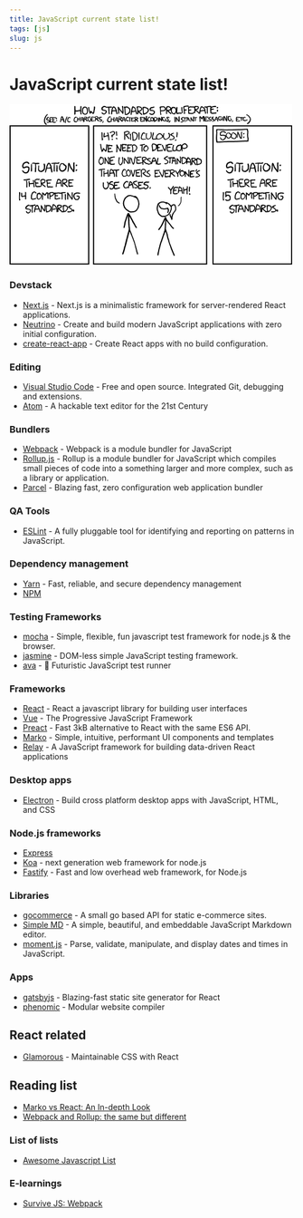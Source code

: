```yaml
---
title: JavaScript current state list!
tags: [js]
slug: js
---
```


# JavaScript current state list!

<img src="universal-standard.png" class="center" >

### Devstack

* [Next.js](https://github.com/zeit/next.js) - Next.js is a minimalistic framework for server-rendered React applications.
* [Neutrino](https://github.com/mozilla-neutrino/neutrino-dev) - Create and build modern JavaScript applications with zero initial configuration. 
* [create-react-app](https://github.com/facebookincubator/create-react-app) - Create React apps with no build configuration.

### Editing

* [Visual Studio Code](https://code.visualstudio.com/download) - Free and open source. Integrated Git, debugging and extensions.
* [Atom](https://atom.io/) - A hackable text editor for the 21st Century

### Bundlers

* [Webpack](https://webpack.js.org/) - Webpack is a module bundler for JavaScript 
* [Rollup.js](https://rollupjs.org/) - Rollup is a module bundler for JavaScript which compiles small pieces of code into a something larger and more complex, such as a library or application.
* [Parcel](https://parceljs.org/) - Blazing fast, zero configuration web application bundler

### QA Tools

* [ESLint](https://github.com/eslint/eslint) - A fully pluggable tool for identifying and reporting on patterns in JavaScript.

### Dependency management

* [Yarn](https://yarnpkg.com/lang/en/) - Fast, reliable, and secure dependency management
* [NPM](https://www.npmjs.com/)

### Testing Frameworks

* [mocha](https://github.com/mochajs/mocha) - Simple, flexible, fun javascript test framework for node.js & the browser.
* [jasmine](https://github.com/jasmine/jasmine) - DOM-less simple JavaScript testing framework.
* [ava](https://github.com/avajs/ava) - 🚀 Futuristic JavaScript test runner

### Frameworks

* [React](https://facebook.github.io/react/) - React a javascript library for building user interfaces
* [Vue](https://vuejs.org/) - The Progressive JavaScript Framework
* [Preact](https://preactjs.com/) - Fast 3kB alternative to React with the same ES6 API.
* [Marko](http://markojs.com/) - Simple, intuitive, performant UI components and templates 
* [Relay](https://facebook.github.io/relay/) - A JavaScript framework for building data-driven React applications

### Desktop apps

* [Electron](https://electron.atom.io/) - Build cross platform desktop apps with JavaScript, HTML, and CSS

### Node.js frameworks

* [Express](https://expressjs.com/)
* [Koa](http://koajs.com/) - next generation web framework for node.js
* [Fastify](https://github.com/fastify/fastify) - Fast and low overhead web framework, for Node.js

### Libraries

* [gocommerce](https://github.com/netlify/gocommerce) - A small go based API for static e-commerce sites.
* [Simple MD](https://github.com/NextStepWebs/simplemde-markdown-editor) - A simple, beautiful, and embeddable JavaScript Markdown editor.
* [moment.js](https://momentjs.com/) - Parse, validate, manipulate, and display dates and times in JavaScript.

### Apps

* [gatsbyjs](https://www.gatsbyjs.org/) - Blazing-fast static site generator for React
* [phenomic](https://phenomic.io/) - Modular website compiler

## React related

* [Glamorous](https://glamorous.rocks/) - Maintainable CSS with React

## Reading list

* [Marko vs React: An In-depth Look](https://hackernoon.com/marko-vs-react-an-in-depth-look-767de0a5f9a6)
* [Webpack and Rollup: the same but different](https://medium.com/webpack/webpack-and-rollup-the-same-but-different-a41ad427058c)

### List of lists

* [Awesome Javascript List](https://github.com/sorrycc/awesome-javascript)

### E-learnings

* [Survive JS: Webpack](https://survivejs.com/webpack)